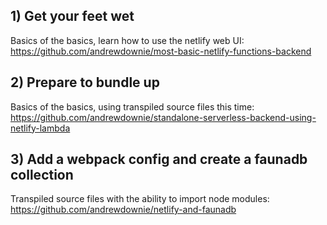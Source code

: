 ## 1) Get your feet wet  
Basics of the basics, learn how to use the netlify web UI:  
https://github.com/andrewdownie/most-basic-netlify-functions-backend

## 2) Prepare to bundle up  
Basics of the basics, using transpiled source files this time:  
https://github.com/andrewdownie/standalone-serverless-backend-using-netlify-lambda

## 3) Add a webpack config and create a faunadb collection  
Transpiled source files with the ability to import node modules:  
https://github.com/andrewdownie/netlify-and-faunadb

